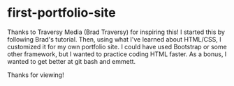 # first-portfolio-site
Thanks to Traversy Media (Brad Traversy) for inspiring this!
I started this by following Brad's tutorial.
Then, using what I've learned about HTML/CSS, I customized it for my own portfolio site.
I could have used Bootstrap or some other framework, but I wanted to practice coding HTML faster.
As a bonus, I wanted to get better at git bash and emmett.

Thanks for viewing!
